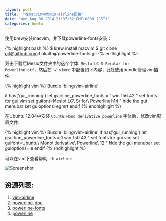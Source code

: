 ```yaml
---
layout: post
title:  "在macvim中为vim-airline配色"
date: "Wed Aug 06 2014 21:37:32 GMT+0800 (CST)"
categories: howto
---
```


使用brew安装macvim，并下载powerline-fonts安装：

{% highlight bash %}
$ brew install macvim
$ git clone git@github.com:Lokaltog/powerline-fonts.git
{% endhighlight %}

双击下载后Meslo文件夹中的这个字体: `Meslo LG S Regular for Powerline.otf`，然后在 `~/.vimrc` 中配置如下内容，此处使用bundle管理vim插件:

{% highlight vim %}
Bundle 'bling/vim-airline'

if has('gui_running')
    let g:airline_powerline_fonts = 1
    win 156 42
    " set fonts for gui vim
    set guifont=Meslo\ LG\ S\ for\ Powerline:h14
    " hide the gui menubar
    set guioptions=egmrt
endif
{% endhighlight %}

在Ubuntu 12.04中安装 `Ubuntu Mono derivative powerline` 字体后，修改vim配置文件:

{% highlight vim %}
Bundle 'bling/vim-airline'
if has('gui_running')
    let g:airline_powerline_fonts = 1
    win 150 43
    " set fonts for gui vim
    set guifont=Ubuntu\ Mono\ derivative\ Powerline\ 12
    " hide the gui menubar
    set guioptions=ie
endif
{% endhighlight %}

可以在vim下查看帮助: `:h airline`

![Screenshot](https://github.com/bling/vim-airline/wiki/screenshots/demo.gif)

资源列表:
----------

1. [vim-airline](https://github.com/bling/vim-airline)
2. [powerline-doc](https://powerline.readthedocs.org/en/latest/)
3. [powerline-fonts](https://github.com/Lokaltog/powerline-fonts)
4. [powerline](https://github.com/Lokaltog/powerline)

